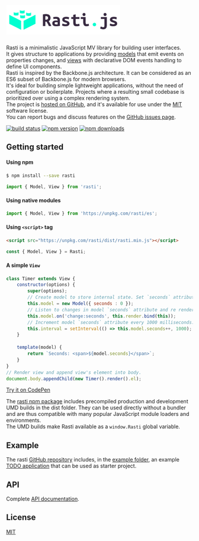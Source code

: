 # <a href="http://rasti.js.org"><img src="docs/logo.svg" height="80" alt="Rasti" aria-label="rasti.js.org" /></a>

Rasti is a minimalistic JavaScript MV library for building user interfaces.<br />
It gives structure to applications by providing [models](docs/api.md#module_Model) that emit events on properties changes, and [views](docs/api.md#module_View) with declarative DOM events handling to define UI components.<br />
Rasti is inspired by the Backbone.js architecture. It can be considered as an ES6 subset of Backbone.js for modern browsers.<br />
It's ideal for building simple lightweight applications, without the need of configuration or boilerplate. Projects where a resulting small codebase is prioritized over using a complex rendering system.<br />
The project is [hosted on GitHub](https://github.com/8tentaculos/rasti), and it's available for use under the [MIT](LICENSE.md) software license.<br />
You can report bugs and discuss features on the [GitHub issues page](https://github.com/8tentaculos/rasti/issues).

[![build status](https://img.shields.io/travis/8tentaculos/rasti/master.svg?style=flat-square)](https://travis-ci.org/8tentaculos/rasti)
[![npm version](https://img.shields.io/npm/v/rasti.svg?style=flat-square)](https://www.npmjs.com/package/rasti)
[![npm downloads](https://img.shields.io/npm/dm/rasti.svg?style=flat-square)](https://www.npmjs.com/package/rasti)

## Getting started

#### Using npm

```bash
$ npm install --save rasti
```

```javascript
import { Model, View } from 'rasti';
```

#### Using native modules

```javascript
import { Model, View } from 'https://unpkg.com/rasti/es';
```

#### Using `<script>` tag

```html
<script src="https://unpkg.com/rasti/dist/rasti.min.js"></script>
```

```javascript
const { Model, View } = Rasti;
```

#### A simple `View`

```javascript
class Timer extends View {
    constructor(options) {
        super(options);
        // Create model to store internal state. Set `seconds` attribute into 0.
        this.model = new Model({ seconds : 0 });
        // Listen to changes in model `seconds` attribute and re render.
        this.model.on('change:seconds', this.render.bind(this));
        // Increment model `seconds` attribute every 1000 milliseconds.
        this.interval = setInterval(() => this.model.seconds++, 1000);
    }
  
    template(model) {
        return `Seconds: <span>${model.seconds}</span>`;
    }
}
// Render view and append view's element into body.
document.body.appendChild(new Timer().render().el);
```

[Try it on CodePen](https://codepen.io/8tentaculos/pen/dyXgGMp?editors=0010)

The [rasti npm package](https://www.npmjs.com/package/rasti) includes precompiled production and development UMD builds in the dist folder. They can be used directly without a bundler and are thus compatible with many popular JavaScript module loaders and environments.<br />
The UMD builds make Rasti available as a `window.Rasti` global variable.

## Example

The rasti [GitHub repository](https://github.com/8tentaculos/rasti) includes, in the [example folder](https://github.com/8tentaculos/rasti/tree/master/example/todo), an example [TODO application](http://rasti.js.org/example/todo/index.html) that can be used as starter project.

## API

Complete [API documentation](docs/api.md).

## License

[MIT](LICENSE.md)
